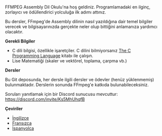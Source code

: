 FFMPEG Assembly Dil Okulu'na hoş geldiniz. Programlamadaki en ilginç, zorlayıcı ve ödüllendirici yolculuğa ilk adımı attınız.

Bu dersler, FFmpeg'de Assembly dilinin nasıl yazıldığına dair temel bilgiler verecek ve bilgisayarınızda gerçekte neler olup bittiğini anlamanıza yardımcı olacaktır.

**Gerekli Bilgiler**

* C dili bilgisi, özellikle işaretçiler. C dilini bilmiyorsanız [The C Programming Language](https://en.wikipedia.org/wiki/The_C_Programming_Language) kitabı ile çalışın.
* Lise Matematiği (skaler ve vektörel, toplama, çarpma vb.)

**Dersler**

Bu Git deposunda, her dersle ilgili dersler ve ödevler (henüz yüklenmemiş) bulunmaktadır. Derslerin sonunda FFmpeg'e katkıda bulunabileceksiniz.

Soruları yanıtlamak için bir Discord sunucusu mevcuttur:
https://discord.com/invite/Ks5MhUhqfB

**Çeviriler**
* [İngilizce](./README.md)
* [Fransızca](./README.fr.md)
* [İspanyolca](./README.es.md)
